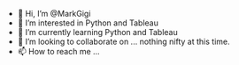 - 👋 Hi, I’m @MarkGigi
- 👀 I’m interested in Python and Tableau
- 🌱 I’m currently learning Python and Tableau
- 💞️ I’m looking to collaborate on ... nothing nifty at this time.
- 📫 How to reach me ...

<!---
MarkGigi/MarkGigi is a ✨ special ✨ repository because its `README.md` (this file) appears on your GitHub profile.
You can click the Preview link to take a look at your changes.
--->
